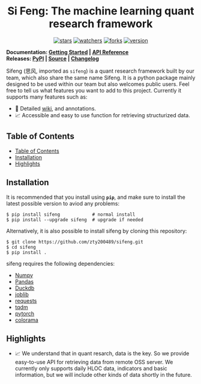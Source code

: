 <h1 align="center">
    Si Feng: The machine learning quant research framework
</h1>

<p align="center">
    <a href="#stars"><img alt="stars" src="https://img.shields.io/github/stars/zty200489/sifeng"></a>
    <a href="#watchers"><img alt="watchers" src="https://img.shields.io/github/watchers/zty200489/sifeng"></a>
    <a href="#forks"><img alt="forks" src="https://img.shields.io/github/forks/zty200489/sifeng"></a>
    <a href="#version"><img alt="version" src="https://img.shields.io/badge/version-0.0.1-74c365"></a>
</p>

**Documentation: [Getting Started](https://zty200489.github.io/sifeng/#/getting-started/README) | [API Reference](https://zty200489.github.io/sifeng/#/api-reference/README)**  
**Releases: [PyPI](https://pypi.org/project/sifeng) | [Source](https://github.com/zty200489/sifeng/tree/master/sifeng) | [Changelog](https://zty200489.github.io/sifeng/#/change-log/README)**

Sifeng (思风, imported as `sifeng`) is a quant research framework built by our team, which also share the same name Sifeng. It is a python package mainly designed to be used within our team but also welcomes public users. Feel free to tell us what features you want to add to this project. Currently it supports many features such as:
- :book: Detailed [wiki](https://zty200489.github.io/sifeng/#/), and annotations.
- :chart_with_upwards_trend: Accessible and easy to use function for retrieving structurized data.

## Table of Contents

- [Table of Contents](#table-of-contents)
- [Installation](#installation)
- [Highlights](#highlights)

## Installation

It is recommended that you install using **`pip`**, and make sure to install the latest possible version to aviod any problems:

```shell
$ pip install sifeng            # normal install
$ pip install --upgrade sifeng  # upgrade if needed
```

Alternatively, it is also possible to install sifeng by cloning this repository:

```shell
$ git clone https://github.com/zty200489/sifeng.git
$ cd sifeng
$ pip install .
```

sifeng requires the following dependencies:

- [Numpy](https://numpy.org/)
- [Pandas](https://pandas.pydata.org/)
- [Duckdb](https://duckdb.org/)
- [joblib](https://pypi.org/project/joblib/)
- [requests](https://github.com/psf/requests)
- [tqdm](https://tqdm.github.io/)
- [pytorch](https://pytorch.org/)
- [colorama](https://github.com/tartley/colorama)

## Highlights

- :chart_with_upwards_trend: We understand that in quant resarch, data is the key. So we provide easy-to-use API for retrieving data from remote OSS server. We currently only supports daily HLOC data, indicators and basic information, but we will include other kinds of data shortly in the future.
